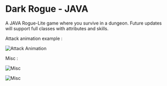 # Dark Rogue - JAVA
A JAVA Rogue-Lite game where you survive in a dungeon.
Future updates will support full classes with attributes and skills.


Attack animation example :

![Attack Animation](https://dl.dropboxusercontent.com/u/51228750/GitHub/darkrogue01.gif)


Misc :

![Misc](https://dl.dropboxusercontent.com/u/51228750/GitHub/darkrogue02.png)

![Misc](https://dl.dropboxusercontent.com/u/51228750/GitHub/darkrogue03.png)
